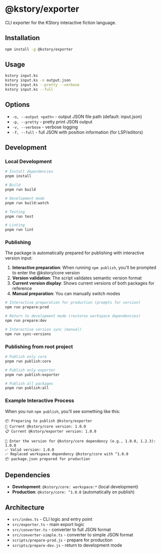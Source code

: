 # @kstory/exporter

CLI exporter for the KStory interactive fiction language.

## Installation

```bash
npm install -g @kstory/exporter
```

## Usage

```bash
kstory input.ks
kstory input.ks -o output.json
kstory input.ks --pretty --verbose
kstory input.ks --full
```

## Options

- `-o, --output <path>` - output JSON file path (default: input.json)
- `-p, --pretty` - pretty print JSON output
- `-v, --verbose` - verbose logging
- `-f, --full` - full JSON with position information (for LSP/editors)

## Development

### Local Development

```bash
# Install dependencies
pnpm install

# Build
pnpm run build

# Development mode
pnpm run build:watch

# Testing
pnpm run test

# Linting
pnpm run lint
```

### Publishing

The package is automatically prepared for publishing with interactive version input:

1. **Interactive preparation**: When running `npm publish`, you'll be prompted to enter the @kstory/core version
2. **Version validation**: The script validates semantic version format
3. **Current version display**: Shows current versions of both packages for reference
4. **Manual preparation**: You can manually switch modes

```bash
# Interactive preparation for production (prompts for version)
npm run prepare:prod

# Return to development mode (restores workspace dependencies)
npm run prepare:dev

# Interactive version sync (manual)
npm run sync-versions
```

### Publishing from root project

```bash
# Publish only core
pnpm run publish:core

# Publish only exporter
pnpm run publish:exporter

# Publish all packages
pnpm run publish:all
```

### Example Interactive Process

When you run `npm publish`, you'll see something like this:

```
📦 Preparing to publish @kstory/exporter
📖 Current @kstory/core version: 1.0.0
📋 Current @kstory/exporter version: 1.0.0

🔢 Enter the version for @kstory/core dependency (e.g., 1.0.0, 1.2.3): 1.0.0
✅ Valid version: 1.0.0
✅ Replaced workspace dependency @kstory/core with ^1.0.0
📦 package.json prepared for production
```

## Dependencies

- **Development**: `@kstory/core: workspace:*` (local development)
- **Production**: `@kstory/core: ^1.0.0` (automatically on publish)

## Architecture

- `src/index.ts` - CLI logic and entry point
- `src/exporter.ts` - main export logic
- `src/converter.ts` - converter to full JSON format
- `src/converter-simple.ts` - converter to simple JSON format
- `scripts/prepare-prod.js` - prepare for production
- `scripts/prepare-dev.js` - return to development mode
